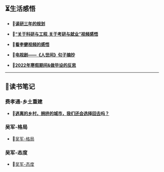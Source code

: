 ## ⏳**生活感悟**

<!-- ### 研究生规划 -->

- **🔗[读研三年的规划](生活读书感悟/研究生规划.md)**

<!-- ### 看“关于科研与工程,关于考研与就业”视频感悟 -->

- **🔗[“关于科研与工程,关于考研与就业”视频感悟](生活读书感悟/关于科研与工程,关于考研与就业.md)**


<!-- ### 看见李健 -->

- **🔗[看李健视频的感悟](生活读书感悟/李健.md)**

<!-- ### 《人世间》 -->
- **🔗[电视剧——《人世间》句子摘抄](生活读书感悟/人世间.md)**

<!-- ### 2022年关于 学习状态&做毕设 的反思 -->
- **🔗[2022年寒假期间&做毕设的反思](生活读书感悟/大四反思.md)**

---

## 📖**读书笔记**

### 费孝通-乡土重建
- **🔗[逃离的乡村，拥挤的城市，我们还会选择回去吗？](生活读书感悟/费孝通-乡土重建.md)**

### 吴军-格局
- 🔗[吴军-格局](生活读书感悟/吴军-格局.md)


### 吴军-态度
- 🔗[吴军-态度](生活读书感悟/吴军-态度.md)
